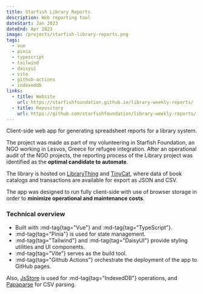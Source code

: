 ```yaml
---
title: Starfish Library Reports
description: Web reporting tool
dateStart: Jan 2023
dateEnd: Apr 2023
image: /projects/starfish-library-reports.png
tags:
  - vue
  - pinia
  - typescript
  - tailwind
  - daisyui
  - vite
  - github-actions
  - indexeddb
links:
  - title: Website
    url: https://starfishfoundation.github.io/library-weekly-reports/
  - title: Repository
    url: https://github.com/starfishfoundation/library-weekly-reports/
---
```


Client-side web app for generating spreadsheet reports for a library system.

<!--more-->

The project was made as part of my volunteering in Starfish Foundation, an NGO
working in Lesvos, Greece for refugee integration. After an operational audit of
the NGO projects, the reporting process of the Library project was identified as
the **optimal candidate to automate**.

The library is hosted on [LibraryThing](https://www.librarything.com/) and
[TinyCat](https://www.librarycat.org/), where data of book catalogs and
transactions are available for export as JSON and CSV.

The app was designed to run fully client-side with use of browser storage in
order to **minimize operational and maintenance costs**.

### Technical overview

* Built with :md-tag{tag="Vue"} and :md-tag{tag="TypeScript"}.
* :md-tag{tag="Pinia"} is used for state management.
* :md-tag{tag="Tailwind"} and :md-tag{tag="DaisyUI"} provide styling utilities
and UI components.
* :md-tag{tag="Vite"} serves as the build tool.
* :md-tag{tag="Github Actions"} orchestrate the deployment of the app to
GitHub pages.

Also, [JsStore](https://jsstore.net/) is used for :md-tag{tag="IndexedDB"}
operations, and [Papaparse](https://www.papaparse.com/) for CSV parsing.
